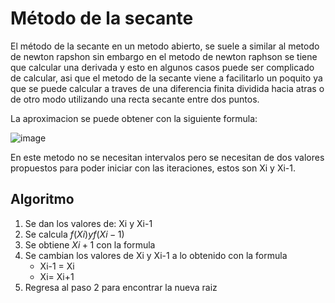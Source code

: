 # **Método de la secante**

El método de la secante en un metodo abierto, se suele a similar al metodo de newton rapshon sin embargo en el metodo de newton raphson se tiene que calcular una derivada y esto en algunos casos puede ser complicado de calcular, asi que el metodo de la secante viene a facilitarlo un poquito ya que se puede calcular a traves de una diferencia finita dividida hacia atras o de otro modo utilizando una recta secante entre dos puntos.

La aproximacion se puede obtener con la siguiente formula:


![image](https://github.com/CristianCHsx/Metodos-Numericos/assets/162630564/d21e395e-b435-442f-ba7a-7ec76ef6801f)


En este metodo no se necesitan intervalos pero se necesitan de dos valores propuestos para poder iniciar con las iteraciones, estos son Xi y Xi-1.

## **Algoritmo**

1. Se dan los valores de: Xi y Xi-1
2. Se calcula $f(Xi) y f(Xi-1)$
3. Se obtiene $Xi+1$ con la formula
4. Se cambian los valores de Xi y Xi-1 a lo obtenido con la formula
     - Xi-1 = Xi
     - Xi= Xi+1
5. Regresa al paso 2 para encontrar la nueva raiz
